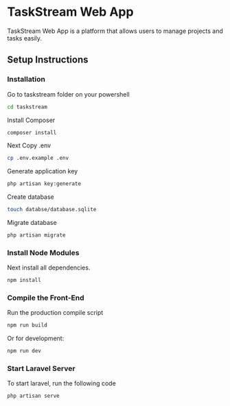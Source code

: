 # TaskStream Web App

TaskStream Web App is a platform that allows users to manage projects and tasks easily.

## Setup Instructions
### Installation ###
Go to taskstream folder on your powershell
```bash
cd taskstream
```
Install Composer
```bash
composer install
```

Next Copy .env
```bash
cp .env.example .env
```

Generate application key
```bash
php artisan key:generate
```

Create database
```bash
touch databse/database.sqlite
```

Migrate database
```bash
php artisan migrate
```

### Install Node Modules
Next install all dependencies.
```bash
npm install
```

### Compile the Front-End
Run the production compile script
```bash
npm run build
```
Or for development:
```bash
npm run dev
```

### Start Laravel Server
To start laravel, run the following code 
```bash
php artisan serve
```

<!-- ## License

The Laravel framework is open-sourced software licensed under the [MIT license](https://opensource.org/licenses/MIT). -->
